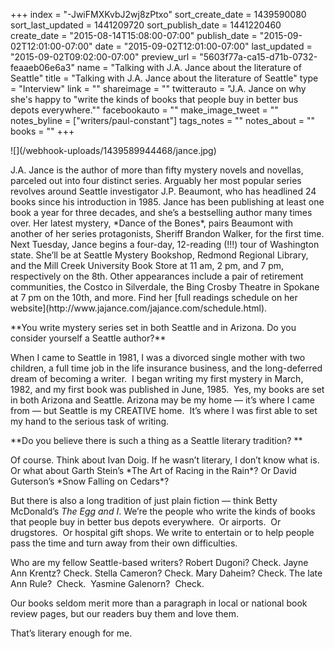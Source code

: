 +++
index = "-JwiFMXKvbJ2wj8zPtxo"
sort_create_date = 1439590080
sort_last_updated = 1441209720
sort_publish_date = 1441220460
create_date = "2015-08-14T15:08:00-07:00"
publish_date = "2015-09-02T12:01:00-07:00"
date = "2015-09-02T12:01:00-07:00"
last_updated = "2015-09-02T09:02:00-07:00"
preview_url = "5603f77a-ca15-d71b-0732-feaaeb06e6a3"
name = "Talking with J.A. Jance about the literature of Seattle"
title = "Talking with J.A. Jance about the literature of Seattle"
type = "Interview"
link = ""
shareimage = ""
twitterauto = "J.A. Jance on why she's happy to \"write the kinds of books that people buy in better bus depots everywhere.\""
facebookauto = ""
make_image_tweet = ""
notes_byline = ["writers/paul-constant"]
tags_notes = ""
notes_about = ""
books = ""
+++
<p class="image-left">![](/webhook-uploads/1439589944468/jance.jpg)</p>
<p class="intro">J.A. Jance is the author of more than fifty mystery novels and novellas, parceled out into four distinct series. Arguably her most popular series revolves around Seattle investigator J.P. Beaumont, who has headlined 24 books since his introduction in 1985. Jance has been publishing at least one book a year for three decades, and she’s a bestselling author many times over.  Her latest mystery, *Dance of the Bones*, pairs Beaumont with another of her series protagonists, Sheriff Brandon Walker, for the first time. Next Tuesday, Jance begins a four-day, 12-reading (!!!) tour of Washington state. She’ll be at Seattle Mystery Bookshop, Redmond Regional Library, and the Mill Creek University Book Store at 11 am, 2 pm, and 7 pm, respectively on the 8th. Other appearances include a pair of retirement communities, the Costco in Silverdale, the Bing Crosby Theatre in Spokane at 7 pm on the 10th, and more. Find her [full readings schedule  on her website](http://www.jajance.com/jajance.com/schedule.html).</p>

<p class="noindent">**You write mystery series set in both Seattle and in Arizona. Do you consider yourself a Seattle author?**</p>

<p class="noindent">When I came to Seattle in 1981, I was a divorced single mother with two children, a full time job in the life insurance business, and the long-deferred dream of becoming a writer.  I began writing my first mystery in March, 1982, and my first book was published in June, 1985.  Yes, my books are set in both Arizona and Seattle. Arizona may be my home — it’s where I came from — but Seattle is my CREATIVE home.  It’s where I was first able to set my hand to the serious task of writing.</p>

<p class="noindent">**Do you believe there is such a thing as a Seattle literary tradition? ** </p>

<p class="noindent">Of course. Think about Ivan Doig. If he wasn’t literary, I don’t know what is. Or what about Garth Stein’s *The Art of Racing in the Rain*? Or David Guterson’s *Snow Falling on Cedars*?</p>

But there is also a long tradition of just plain fiction — think Betty McDonald’s *The Egg and I*.  We’re the people who write the kinds of books that people buy in better bus depots everywhere.  Or airports.  Or drugstores.  Or hospital gift shops. We write to entertain or to help people pass the time and turn away from their own difficulties. 

Who are my fellow Seattle-based writers? Robert Dugoni? Check. Jayne Ann Krentz?  Check. Stella Cameron? Check. Mary Daheim? Check. The late Ann Rule?  Check.  Yasmine Galenorn?  Check.  

Our books seldom merit more than a paragraph in local or national book review pages, but our readers buy them and love them.  

That’s literary enough for me.